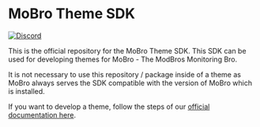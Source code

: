 # MoBro Theme SDK
<!-- prettier-ignore-start -->
[![Discord][discord-badge]][discord]

<!-- prettier-ignore-end -->

This is the official repository for the MoBro Theme SDK. This SDK can be used for developing themes for MoBro - The
ModBros Monitoring Bro.

It is not necessary to use this repository / package inside of a theme as MoBro always serves the SDK compatible with
the version of MoBro which is installed.

If you want to develop a theme, follow the steps of our [official documentation here](https://developers.mod-bros.com/mobro-theme-sdk/).


<!-- prettier-ignore-start -->
[discord-badge]: https://img.shields.io/discord/620204412706750466.svg?color=7389D8&labelColor=6A7EC2&logo=discord&logoColor=ffffff&style=flat-square
[discord]: https://discord.gg/ZzJAHMqZ
<!-- prettier-ignore-end -->
